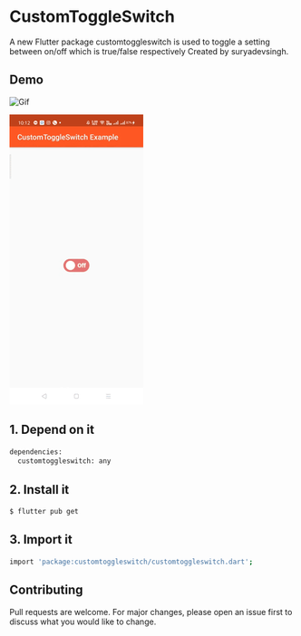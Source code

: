 # CustomToggleSwitch
A new Flutter package customtoggleswitch is used to toggle a setting between on/off which is true/false respectively Created by suryadevsingh.

## Demo
 ![Gif](Screenshot/demo.gif)
 
 <p>
     <img src="https://github.com/suryadevsingh/customtoggleswitch/blob/master/custom_toggle_switch/Screenshot/demo.gif?raw=true"/>
 
 </p>

## 1. Depend on it

```bash
dependencies:
  customtoggleswitch: any
```

## 2. Install it
```bash
$ flutter pub get
```

## 3. Import it
```bash
import 'package:customtoggleswitch/customtoggleswitch.dart';
```

## Contributing
Pull requests are welcome. For major changes, please open an issue first to discuss what you would like to change.